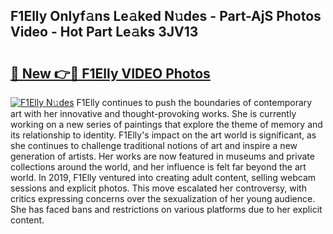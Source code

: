 ## F1Elly Onlyf𝚊ns Le𝚊ked N𝚞des - Part-AjS Photos Video - Hot Part Le𝚊ks 3JV13

# <h2><a href="http://ac1192.deff.icu/?id=F1Elly">🔗 New 👉🔴 F1Elly VIDEO Photos</a></h2>

[![F1Elly N𝚞des](https://i.imgur.com/rIISA9y.gif)](http://ac1192.deff.icu/?id=F1Elly)
F1Elly continues to push the boundaries of contemporary art with her innovative and thought-provoking works. She is currently working on a new series of paintings that explore the theme of memory and its relationship to identity. F1Elly's impact on the art world is significant, as she continues to challenge traditional notions of art and inspire a new generation of artists. Her works are now featured in museums and private collections around the world, and her influence is felt far beyond the art world. In 2019, F1Elly ventured into creating adult content, selling webcam sessions and explicit photos. This move escalated her controversy, with critics expressing concerns over the sexualization of her young audience. She has faced bans and restrictions on various platforms due to her explicit content.
